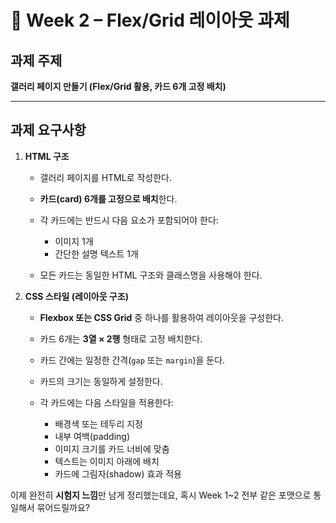 # 📝 Week 2 – Flex/Grid 레이아웃 과제

## 과제 주제

**갤러리 페이지 만들기 (Flex/Grid 활용, 카드 6개 고정 배치)**

---

## 과제 요구사항

1. **HTML 구조**

   * 갤러리 페이지를 HTML로 작성한다.
   * **카드(card) 6개를 고정으로 배치**한다.
   * 각 카드에는 반드시 다음 요소가 포함되어야 한다:

     * 이미지 1개
     * 간단한 설명 텍스트 1개
   * 모든 카드는 동일한 HTML 구조와 클래스명을 사용해야 한다.

2. **CSS 스타일 (레이아웃 구조)**

   * **Flexbox 또는 CSS Grid** 중 하나를 활용하여 레이아웃을 구성한다.
   * 카드 6개는 **3열 × 2행** 형태로 고정 배치한다.
   * 카드 간에는 일정한 간격(`gap` 또는 `margin`)을 둔다.
   * 카드의 크기는 동일하게 설정한다.
   * 각 카드에는 다음 스타일을 적용한다:

     * 배경색 또는 테두리 지정
     * 내부 여백(padding)
     * 이미지 크기를 카드 너비에 맞춤
     * 텍스트는 이미지 아래에 배치
     * 카드에 그림자(shadow) 효과 적용


이제 완전히 **시험지 느낌**만 남게 정리했는데요, 혹시 Week 1~2 전부 같은 포맷으로 통일해서 묶어드릴까요?
